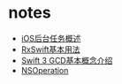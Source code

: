 # notes

* [iOS后台任务概述](https://github.com/viciwang/notes/blob/master/contens/background-execution/ios-background-execution.md)
* [RxSwift基本用法](https://github.com/viciwang/notes/blob/master/contens/rxswift/rxswift.md)
* [Swift 3 GCD基本概念介绍](https://github.com/viciwang/notes/blob/master/contens/multask/gcd.md)
* [NSOperation](https://github.com/viciwang/notes/blob/master/contens/multask/nsoperation.md)